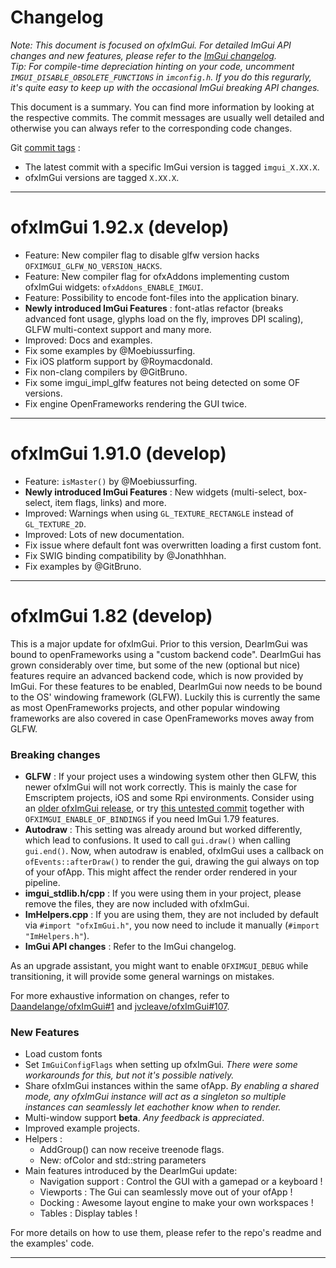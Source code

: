 
# Changelog

_Note: This document is focused on ofxImGui. For detailed ImGui API changes and new features, please refer to the [ImGui changelog](https://github.com/ocornut/imgui/blob/v1.91.0-docking/docs/CHANGELOG.txt)._  
_Tip: For compile-time depreciation hinting on your code, uncomment `IMGUI_DISABLE_OBSOLETE_FUNCTIONS` in `imconfig.h`. If you do this regurarly, it's quite easy to keep up with the occasional ImGui breaking API changes._ 

This document is a summary. You can find more information by looking at the respective commits. The commit messages are usually well detailed and otherwise you can always refer to the corresponding code changes. 

Git [commit tags](https://github.com/jvcleave/ofxImGui/tags) :
 - The latest commit with a specific ImGui version is tagged `imgui_X.XX.X`.
 - ofxImGui versions are tagged `X.XX.X`.

- - - -

# ofxImGui 1.92.x (develop)

- Feature: New compiler flag to disable glfw version hacks `OFXIMGUI_GLFW_NO_VERSION_HACKS`.
- Feature: New compiler flag for ofxAddons implementing custom ofxImGui widgets: `ofxAddons_ENABLE_IMGUI`.
- Feature: Possibility to encode font-files into the application binary.
- **Newly introduced ImGui Features** : font-atlas refactor (breaks advanced font usage, glyphs load on the fly, improves DPI scaling), GLFW multi-context support and many more.
- Improved: Docs and examples.
- Fix some examples by @Moebiussurfing.
- Fix iOS platform support by @Roymacdonald.
- Fix non-clang compilers by @GitBruno.
- Fix some imgui_impl_glfw features not being detected on some OF versions.
- Fix engine OpenFrameworks rendering the GUI twice.


- - - -

# ofxImGui 1.91.0 (develop)

- Feature: `isMaster()` by @Moebiussurfing.
- **Newly introduced ImGui Features** : New widgets (multi-select, box-select, item flags, links) and more.
- Improved: Warnings when using `GL_TEXTURE_RECTANGLE` instead of ` GL_TEXTURE_2D`.
- Improved: Lots of new documentation.
- Fix issue where default font was overwritten loading a first custom font.
- Fix SWIG binding compatibility by @Jonathhhan.
- Fix examples by @GitBruno.

- - - -

# ofxImGui 1.82 (develop)

This is a major update for ofxImGui. Prior to this version, DearImGui was bound to openFrameworks using a "custom backend code".
DearImGui has grown considerably over time, but some of the new (optional but nice) features require an advanced backend code, which is now provided by ImGui. For these features to be enabled, DearImGui now needs to be bound to the OS' windowing framework (GLFW). Luckily this is currently the same as most OpenFrameworks projects, and other popular windowing frameworks are also covered in case OpenFrameworks moves away from GLFW.

### Breaking changes
- **GLFW** : If your project uses a windowing system other then GLFW, this newer ofxImGui will not work correctly. This is mainly the case for Emscriptem projects, iOS and some Rpi environments. Consider using an [older ofxImGui release](https://github.com/jvcleave/ofxImGui/tree/330e1425a88de7babd53ceb2fb93f8109b61724c), or try [this untested commit](https://github.com/jvcleave/ofxImGui/tree/05ab1311511523c63c6f22d38ee015942b9ea557) together with `OFXIMGUI_ENABLE_OF_BINDINGS` if you need ImGui 1.79 features.
- **Autodraw** : This setting was already around but worked differently, which lead to confusions. It used to call `gui.draw()` when calling `gui.end()`. Now, when autodraw is enabled, ofxImGui uses a callback on `ofEvents::afterDraw()` to render the gui, drawing the gui always on top of your ofApp. This might affect the render order rendered in your pipeline.
- **imgui_stdlib.h/cpp** : If you were using them in your project, please remove the files, they are now included with ofxImGui.
- **ImHelpers.cpp** : If you are using them, they are not included by default via `#import "ofxImGui.h"`, you now need to include it manually (`#import "ImHelpers.h"`).
- **ImGui API changes** : Refer to the ImGui changelog.

As an upgrade assistant, you might want to enable `OFXIMGUI_DEBUG` while transitioning, it will provide some general warnings on mistakes.

For more exhaustive information on changes, refer to [Daandelange/ofxImGui#1](https://github.com/Daandelange/ofxImGui/issues/1) and [jvcleave/ofxImGui#107](https://github.com/jvcleave/ofxImGui/issues/107).

### New Features
- Load custom fonts
- Set `ImGuiConfigFlags` when setting up ofxImGui. _There were some workarounds for this, but not it's possible natively._
- Share ofxImGui instances within the same ofApp. _By enabling a shared mode, any ofxImGui instance will act as a singleton so multiple instances can seamlessly let eachother know when to render._
- Multi-window support **beta**. _Any feedback is appreciated_.
- Improved example projects.
- Helpers :
  - AddGroup() can now receive treenode flags.
  - New: ofColor and std::string parameters
- Main features introduced by the DearImGui update:
  - Navigation support : Control the GUI with a gamepad or a keyboard !
  - Viewports : The Gui can seamlessly move out of your ofApp !
  - Docking : Awesome layout engine to make your own workspaces !
  - Tables : Display tables !

For more details on how to use them, please refer to the repo's readme and the examples' code.

- - - -